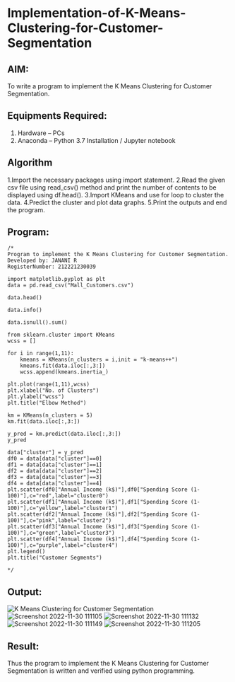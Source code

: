 # Implementation-of-K-Means-Clustering-for-Customer-Segmentation

## AIM:
To write a program to implement the K Means Clustering for Customer Segmentation.

## Equipments Required:
1. Hardware – PCs
2. Anaconda – Python 3.7 Installation / Jupyter notebook

## Algorithm
1.Import the necessary packages using import statement. 
2.Read the given csv file using read_csv() method and print the number of contents to be displayed using df.head(). 
3.Import KMeans and use for loop to cluster the data. 
4.Predict the cluster and plot data graphs. 5.Print the outputs and end the program.

## Program:
```
/*
Program to implement the K Means Clustering for Customer Segmentation.
Developed by: JANANI R 
RegisterNumber: 212221230039

import matplotlib.pyplot as plt
data = pd.read_csv("Mall_Customers.csv")

data.head()

data.info()

data.isnull().sum()

from sklearn.cluster import KMeans
wcss = []

for i in range(1,11):
    kmeans = KMeans(n_clusters = i,init = "k-means++")
    kmeans.fit(data.iloc[:,3:])
    wcss.append(kmeans.inertia_)

plt.plot(range(1,11),wcss)
plt.xlabel("No. of Clusters")
plt.ylabel("wcss")
plt.title("Elbow Method")

km = KMeans(n_clusters = 5)
km.fit(data.iloc[:,3:])

y_pred = km.predict(data.iloc[:,3:])
y_pred

data["cluster"] = y_pred
df0 = data[data["cluster"]==0]
df1 = data[data["cluster"]==1]
df2 = data[data["cluster"]==2]
df3 = data[data["cluster"]==3]
df4 = data[data["cluster"]==4]
plt.scatter(df0["Annual Income (k$)"],df0["Spending Score (1-100)"],c="red",label="cluster0")
plt.scatter(df1["Annual Income (k$)"],df1["Spending Score (1-100)"],c="yellow",label="cluster1")
plt.scatter(df2["Annual Income (k$)"],df2["Spending Score (1-100)"],c="pink",label="cluster2")
plt.scatter(df3["Annual Income (k$)"],df3["Spending Score (1-100)"],c="green",label="cluster3")
plt.scatter(df4["Annual Income (k$)"],df4["Spending Score (1-100)"],c="purple",label="cluster4")
plt.legend()
plt.title("Customer Segments")

*/
```

## Output:
![K Means Clustering for Customer Segmentation](sam.png)
![Screenshot 2022-11-30 111105](https://user-images.githubusercontent.com/94288340/204717111-c61f2cfc-f060-452d-9689-3c4db225c49e.png)
![Screenshot 2022-11-30 111132](https://user-images.githubusercontent.com/94288340/204717197-9217f8f0-af88-46d4-b0cb-18deb2ac0da5.png)
![Screenshot 2022-11-30 111149](https://user-images.githubusercontent.com/94288340/204717234-25fe1eb7-c3c2-4a87-94cf-8a3e200b1169.png)
![Screenshot 2022-11-30 111205](https://user-images.githubusercontent.com/94288340/204717281-94ba723b-cda2-442d-94c5-33ca461cb452.png)

## Result:
Thus the program to implement the K Means Clustering for Customer Segmentation is written and verified using python programming.

